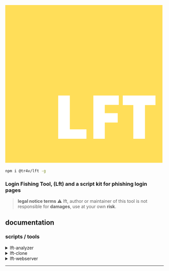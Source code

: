 ![](https://github.com/J4c5/Lft/raw/assets/Silton%20Studios.png)
```sh
npm i @tr4v/lft -g
```
### Login Fishing Tool, (Lft) and a script kit for phishing login pages

> **legal notice terms**
> ⚠️ lft, author or maintainer of this tool is not responsible for **damages**, use at your own **risk**.

## documentation 
### scripts / tools
<details>
  <summary>lft-analyzer</summary>
  
  ### description
  _CLI to parse html code, and code manipulation_
  
  ### commands
  - remove [options] <url>
  - add [options] <script-html-code>
  - modify [options] <file>
  - mount  <mhtml/file>
  
</details>

<details>
  <summary>lft-clone</summary>
  
  ### description
  _CLI to clone login pages_
  
  ### commands
  - clone [options] <url>
  
</details>
<details>
  <summary>lft-webserver</summary>
  
  ### description
  _CLI to create phishing server_
  
  ### commands
  - listen [options] <port>
  
</details>

----
